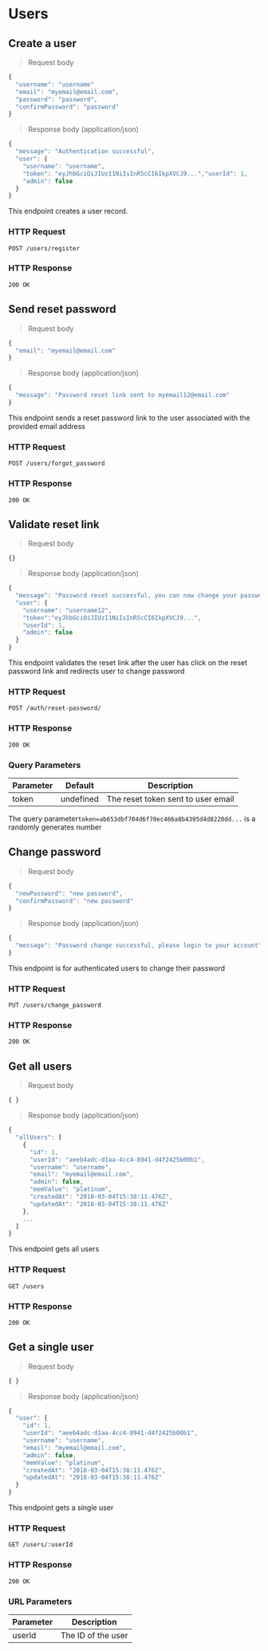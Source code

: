 # Users

## Create a user

> Request body

```javascript
{ 
  "username": "username"
  "email": "myemail@email.com",
  "password": "password",
  "confirmPassword": "password"
}
```

> Response body (application/json)

```javascript
{
  "message": "Authentication successful",
  "user": {
    "username": "username",
    "token": "eyJhbGciOiJIUzI1NiIsInR5cCI6IkpXVCJ9...","userId": 1,
    "admin": false
  }
}
```

This endpoint creates a user record.

### HTTP Request

`POST /users/register`

### HTTP Response

`200 OK`

## Send reset password

> Request body

```javascript
{
  "email": "myemail@email.com"
}
```

> Response body (application/json)

```javascript
{
  "message": "Password reset link sent to myemail12@email.com"
}
```

This endpoint sends a reset password link to the user associated with the provided email address

### HTTP Request

`POST /users/forgot_password`

### HTTP Response

`200 OK`

## Validate reset link

> Request body

```javascript
{}
```

> Response body (application/json)

```javascript
{
  "message": "Password reset successful, you can now change your password",
  "user": {
    "username": "username12",
    "token":"eyJhbGciOiJIUzI1NiIsInR5cCI6IkpXVCJ9...",
    "userId": 1,
    "admin": false
  }
}
```

This endpoint validates the reset link after the user has click on the reset password link and redirects user to change password

### HTTP Request

`POST /auth/reset-password/`

### HTTP Response

`200 OK`

### Query Parameters

Parameter | Default | Description
--------- | ------- | -----------
token | undefined | The reset token sent to user email

<aside class="notice">
The query parameter<code>token=ab653dbf704d6f70ec466a8b4395d4d8220dd...</code> is a randomly generates number
</aside>

## Change password 

> Request body

```javascript
{
  "newPassword": "new password",
  "confirmPassword": "new password"
}
```

> Response body (application/json)

```javascript
{
  "message": "Password change successful, please login to your account"
}
```

This endpoint is for authenticated users to change their password

### HTTP Request

`PUT /users/change_password`

### HTTP Response

`200 OK`

## Get all users

> Request body

```javascript
{ }
```

> Response body (application/json)

```javascript
{
  "allUsers": [
    {
      "id": 1,
      "userId": "aeeb4adc-d1aa-4cc4-8941-d4f2425b00b1",
      "username": "username",
      "email": "myemail@email.com",
      "admin": false,
      "memValue": "platinum",
      "createdAt": "2018-03-04T15:38:11.476Z",
      "updatedAt": "2018-03-04T15:38:11.476Z"
    },
    ...
  ]
}
```

This endpoint gets all users 

### HTTP Request

`GET /users`

### HTTP Response

`200 OK`


## Get a single user

> Request body

```javascript
{ }
```

> Response body (application/json)

```javascript
{
  "user": {
    "id": 1,
    "userId": "aeeb4adc-d1aa-4cc4-8941-d4f2425b00b1",
    "username": "username",
    "email": "myemail@email.com",
    "admin": false,
    "memValue": "platinum",
    "createdAt": "2018-03-04T15:38:11.476Z",
    "updatedAt": "2018-03-04T15:38:11.476Z"
  }
}
```

This endpoint gets a single user 

### HTTP Request

`GET /users/:userId`

### HTTP Response

`200 OK`

### URL Parameters

Parameter | Description
--------- | -----------
userId | The ID of the user

